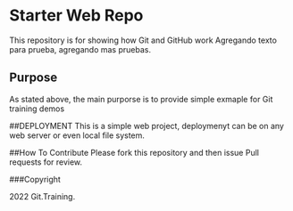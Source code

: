 # Starter Web Repo

This repository is for showing how Git and GitHub work
Agregando texto para prueba, agregando mas pruebas.

## Purpose

As stated above, the main purporse is to provide simple exmaple for Git training demos

##DEPLOYMENT
This is a simple web project, deploymenyt can be on any web server or even local file system.

##How To Contribute
Please fork this repository and then issue Pull requests for review.

###Copyright

2022 Git.Training.